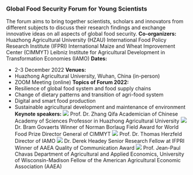 ### Global Food Security Forum for Young Scientists

The forum aims to bring together scientists, scholars and innovators from different subjects to discuss their research findings and exchange innovative ideas on all aspects of global food security.
**Co-organizers:**
Huazhong Agricultural University (HZAU)
International Food Policy Research Institute (IFPRI)
International Maize and Wheat Improvement Center (CIMMYT)
Leibniz Institute for Agricultural Development in Transformation Economies (IAMO)
**Dates:**

- 2-3 December 2022
  **Venues:**
- Huazhong Agricultural University, Wuhan, China (in-person)
- ZOOM Meeting (online)
  **Topics of Forum 2022:**
- Resilience of global food system and food supply chains
- Change of dietary patterns and transition of agri-food system
- Digital and smart food production
- Sustainable agricultural development and maintenance of environment
  **Keynote speakers:**
  ![](https://cdn.nlark.com/yuque/0/2022/png/34471347/1669469804702-974f0aeb-a211-432a-a7ed-569c9ae79c19.png#averageHue=%2388956f&clientId=u3651dc39-4cca-4&crop=0&crop=0&crop=1&crop=1&from=paste&height=114&id=uc29245e6&margin=%5Bobject%20Object%5D&originHeight=238&originWidth=238&originalType=url&ratio=1&rotation=0&showTitle=false&status=done&style=none&taskId=u4c300573-5e84-46fa-a096-aef5bba3ef8&title=&width=114)
  Prof. Dr. Zhang Qifa
  Academician of Chinese Academy of Sciences
  Professor in Huazhong Agricultural University
  ![](https://cdn.nlark.com/yuque/0/2022/png/34471347/1669469804740-8fdaab76-8dd7-48dc-a6ce-a86b0037a52a.png#averageHue=%23778e5f&clientId=u3651dc39-4cca-4&crop=0&crop=0&crop=1&crop=1&from=paste&height=114&id=u3152a487&margin=%5Bobject%20Object%5D&originHeight=501&originWidth=501&originalType=url&ratio=1&rotation=0&showTitle=false&status=done&style=none&taskId=uaa775b32-ae5a-49b4-b05e-c683fca82a2&title=&width=114)
  Dr. Bram Govaerts
  Winner of Norman Borlaug Field Award for World Food Prize
  Director General of CIMMYT
  ![](https://cdn.nlark.com/yuque/0/2022/png/34471347/1669469804730-4932b314-1678-481d-85f3-7eeb76bf3037.png#averageHue=%2372824c&clientId=u3651dc39-4cca-4&crop=0&crop=0&crop=1&crop=1&from=paste&height=114&id=u0491585a&margin=%5Bobject%20Object%5D&originHeight=130&originWidth=130&originalType=url&ratio=1&rotation=0&showTitle=false&status=done&style=none&taskId=ub10e8d3e-d3b6-47da-832f-50b08cb94db&title=&width=114)
  Prof. Dr. Thomas Herzfeld
  Director of IAMO
  ![](https://cdn.nlark.com/yuque/0/2022/png/34471347/1669469804767-a419d258-53f2-4c46-96ae-937ea55ce633.png#averageHue=%239c908a&clientId=u3651dc39-4cca-4&crop=0&crop=0&crop=1&crop=1&from=paste&height=114&id=ueb47854d&margin=%5Bobject%20Object%5D&originHeight=480&originWidth=480&originalType=url&ratio=1&rotation=0&showTitle=false&status=done&style=none&taskId=u583ffe26-72aa-4a27-9b33-27e56d25c42&title=&width=114)
  Dr. Derek Headey
  Senior Research Fellow at IFPRI
  Winner of AAEA Quality of Communication Award
  ![](https://cdn.nlark.com/yuque/0/2022/png/34471347/1669469804731-4a32b68b-bdcf-4282-8f56-80ffb9909d18.png#averageHue=%23262724&clientId=u3651dc39-4cca-4&crop=0&crop=0&crop=1&crop=1&from=paste&height=114&id=u580d68d5&margin=%5Bobject%20Object%5D&originHeight=267&originWidth=267&originalType=url&ratio=1&rotation=0&showTitle=false&status=done&style=none&taskId=u12ded6aa-01c7-4007-ab09-20487608716&title=&width=114)
  Prof. Jean-Paul Chavas
  Department of Agricultural and Applied Economics, University of Wisconsin-Madison
  Fellow of the American Agricultural Economic Association (AAEA)
